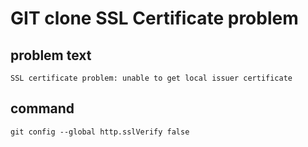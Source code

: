 # GIT clone SSL Certificate problem 

## problem text
```
SSL certificate problem: unable to get local issuer certificate
```

## command 
```
git config --global http.sslVerify false
```

